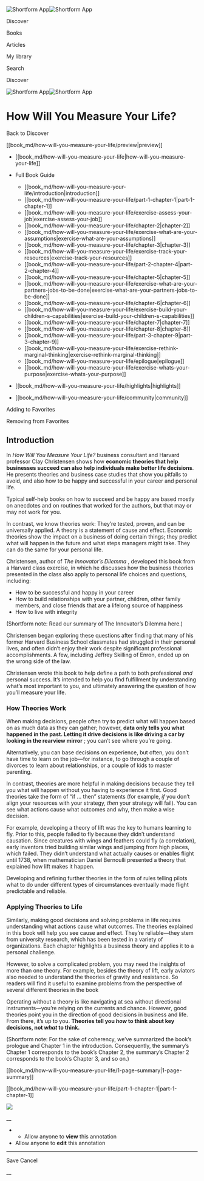 ![Shortform App](/img/logo.36a2399e.svg)![Shortform App](/img/logo-dark.70c1b072.svg)

Discover

Books

Articles

My library

Search

Discover

![Shortform App](/img/logo.36a2399e.svg)![Shortform App](/img/logo-dark.70c1b072.svg)

# How Will You Measure Your Life?

Back to Discover

[[book_md/how-will-you-measure-your-life/preview|preview]]

  * [[book_md/how-will-you-measure-your-life|how-will-you-measure-your-life]]
  * Full Book Guide

    * [[book_md/how-will-you-measure-your-life/introduction|introduction]]
    * [[book_md/how-will-you-measure-your-life/part-1-chapter-1|part-1-chapter-1]]
    * [[book_md/how-will-you-measure-your-life/exercise-assess-your-job|exercise-assess-your-job]]
    * [[book_md/how-will-you-measure-your-life/chapter-2|chapter-2]]
    * [[book_md/how-will-you-measure-your-life/exercise-what-are-your-assumptions|exercise-what-are-your-assumptions]]
    * [[book_md/how-will-you-measure-your-life/chapter-3|chapter-3]]
    * [[book_md/how-will-you-measure-your-life/exercise-track-your-resources|exercise-track-your-resources]]
    * [[book_md/how-will-you-measure-your-life/part-2-chapter-4|part-2-chapter-4]]
    * [[book_md/how-will-you-measure-your-life/chapter-5|chapter-5]]
    * [[book_md/how-will-you-measure-your-life/exercise-what-are-your-partners-jobs-to-be-done|exercise-what-are-your-partners-jobs-to-be-done]]
    * [[book_md/how-will-you-measure-your-life/chapter-6|chapter-6]]
    * [[book_md/how-will-you-measure-your-life/exercise-build-your-children-s-capabilities|exercise-build-your-children-s-capabilities]]
    * [[book_md/how-will-you-measure-your-life/chapter-7|chapter-7]]
    * [[book_md/how-will-you-measure-your-life/chapter-8|chapter-8]]
    * [[book_md/how-will-you-measure-your-life/part-3-chapter-9|part-3-chapter-9]]
    * [[book_md/how-will-you-measure-your-life/exercise-rethink-marginal-thinking|exercise-rethink-marginal-thinking]]
    * [[book_md/how-will-you-measure-your-life/epilogue|epilogue]]
    * [[book_md/how-will-you-measure-your-life/exercise-whats-your-purpose|exercise-whats-your-purpose]]
  * [[book_md/how-will-you-measure-your-life/highlights|highlights]]
  * [[book_md/how-will-you-measure-your-life/community|community]]



Adding to Favorites 

Removing from Favorites 

## Introduction

In _How Will You Measure Your Life?_ business consultant and Harvard professor Clay Christensen shows how **economic theories that help businesses succeed can also help individuals make better life decisions**. He presents theories and business case studies that show you pitfalls to avoid, and also how to be happy and successful in your career and personal life.

Typical self-help books on how to succeed and be happy are based mostly on anecdotes and on routines that worked for the authors, but that may or may not work for you.

In contrast, we know theories work: They’re tested, proven, and can be universally applied. A theory is a statement of cause and effect. Economic theories show the impact on a business of doing certain things; they predict what will happen in the future and what steps managers might take. They can do the same for your personal life.

Christensen, author of _The Innovator’s Dilemma_ , developed this book from a Harvard class exercise, in which he discusses how the business theories presented in the class also apply to personal life choices and questions, including:

  * How to be successful and happy in your career
  * How to build relationships with your partner, children, other family members, and close friends that are a lifelong source of happiness
  * How to live with integrity



(Shortform note: Read our summary of The Innovator’s Dilemma here.)

Christensen began exploring these questions after finding that many of his former Harvard Business School classmates had struggled in their personal lives, and often didn’t enjoy their work despite significant professional accomplishments. A few, including Jeffrey Skilling of Enron, ended up on the wrong side of the law.

Christensen wrote this book to help define a path to both professional _and_ personal success. It’s intended to help you find fulfillment by understanding what’s most important to you, and ultimately answering the question of how you’ll measure your life.

### How Theories Work

When making decisions, people often try to predict what will happen based on as much data as they can gather; however, **data only tells you what happened in the past. Letting it drive decisions is like driving a car by looking in the rearview mirror** ; you can’t see where you’re going.

Alternatively, you can base decisions on experience, but often, you don’t have time to learn on the job—for instance, to go through a couple of divorces to learn about relationships, or a couple of kids to master parenting.

In contrast, theories are more helpful in making decisions because they tell you what will happen without you having to experience it first. Good theories take the form of “if … then” statements (for example, _if_ you don’t align your resources with your strategy, _then_ your strategy will fail). You can see what actions cause what outcomes and why, then make a wise decision.

For example, developing a theory of lift was the key to humans learning to fly. Prior to this, people failed to fly because they didn’t understand causation. Since creatures with wings and feathers could fly (a correlation), early inventors tried building similar wings and jumping from high places, which failed. They didn’t understand what actually causes or enables flight until 1738, when mathematician Daniel Bernoulli presented a theory that explained how lift makes it happen.

Developing and refining further theories in the form of rules telling pilots what to do under different types of circumstances eventually made flight predictable and reliable.

### Applying Theories to Life

Similarly, making good decisions and solving problems in life requires understanding what actions cause what outcomes. The theories explained in this book will help you see cause and effect. They’re reliable—they stem from university research, which has been tested in a variety of organizations. Each chapter highlights a business theory and applies it to a personal challenge.

However, to solve a complicated problem, you may need the insights of more than one theory. For example, besides the theory of lift, early aviators also needed to understand the theories of gravity and resistance. So readers will find it useful to examine problems from the perspective of several different theories in the book

Operating without a theory is like navigating at sea without directional instruments—you’re relying on the currents and chance. However, good theories point you in the direction of good decisions in business and life. From there, it’s up to you. **Theories tell you _how_ to think about key decisions, not _what_ to think.**

(Shortform note: For the sake of coherency, we’ve summarized the book’s prologue and Chapter 1 in the introduction. Consequently, the summary’s Chapter 1 corresponds to the book’s Chapter 2, the summary’s Chapter 2 corresponds to the book’s Chapter 3, and so on.)

[[book_md/how-will-you-measure-your-life/1-page-summary|1-page-summary]]

[[book_md/how-will-you-measure-your-life/part-1-chapter-1|part-1-chapter-1]]

![](https://bat.bing.com/action/0?ti=56018282&Ver=2&mid=be219614-dc4b-450e-aed2-64f35874c9f7&sid=49fff5b0636c11eeb9c611038afc8668&vid=4a005010636c11ee80c703d4c4a7acd5&vids=0&msclkid=N&pi=0&lg=en-US&sw=800&sh=600&sc=24&nwd=1&tl=Shortform%20%7C%20Book&p=https%3A%2F%2Fwww.shortform.com%2Fapp%2Fbook%2Fhow-will-you-measure-your-life%2Fintroduction&r=&lt=445&evt=pageLoad&sv=1&rn=937199)

__

  *   * Allow anyone to **view** this annotation
  * Allow anyone to **edit** this annotation



* * *

Save Cancel

__



